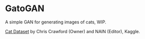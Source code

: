 # GatoGAN

A simple GAN for generating images of cats, WIP.

[Cat Dataset](https://www.kaggle.com/datasets/crawford/cat-dataset) by Chris Crawford (Owner) and NAIN (Editor), Kaggle.
